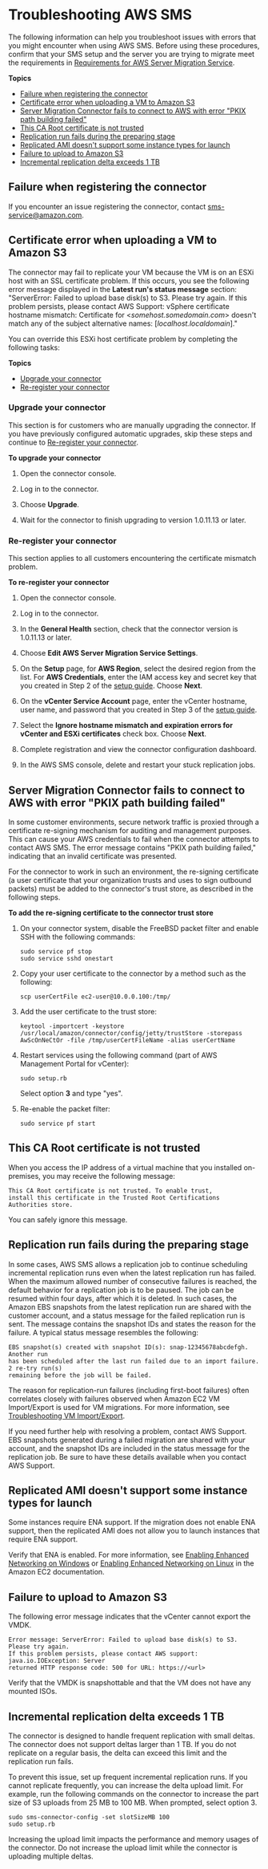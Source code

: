 # Troubleshooting AWS SMS<a name="troubleshoot-sms"></a>

The following information can help you troubleshoot issues with errors that you might encounter when using AWS SMS\. Before using these procedures, confirm that your SMS setup and the server you are trying to migrate meet the requirements in [Requirements for AWS Server Migration Service](prereqs.md)\.

**Topics**
+ [Failure when registering the connector](#failure-registering-connector)
+ [Certificate error when uploading a VM to Amazon S3](#sms-cert-mismatch)
+ [Server Migration Connector fails to connect to AWS with error "PKIX path building failed"](#cert-re-signing)
+ [This CA Root certificate is not trusted](#ca-root-certificate-not-trusted)
+ [Replication run fails during the preparing stage](#preparing-failure)
+ [Replicated AMI doesn't support some instance types for launch](#unavailable-instance-types)
+ [Failure to upload to Amazon S3](#failure-uploading-base-disks)
+ [Incremental replication delta exceeds 1 TB](#delta-migrations)

## Failure when registering the connector<a name="failure-registering-connector"></a>

If you encounter an issue registering the connector, contact [sms\-service@amazon\.com](mailto:sms-service@amazon.com)\.

## Certificate error when uploading a VM to Amazon S3<a name="sms-cert-mismatch"></a>

The connector may fail to replicate your VM because the VM is on an ESXi host with an SSL certificate problem\. If this occurs, you see the following error message displayed in the **Latest run's status message** section: "ServerError: Failed to upload base disk\(s\) to S3\. Please try again\. If this problem persists, please contact AWS Support: vSphere certificate hostname mismatch: Certificate for <*somehost\.somedomain\.com*> doesn't match any of the subject alternative names: \[*localhost\.localdomain*\]\."

You can override this ESXi host certificate problem by completing the following tasks:

**Topics**
+ [Upgrade your connector](#upgrade)
+ [Re\-register your connector](#reregister)

### Upgrade your connector<a name="upgrade"></a>

This section is for customers who are manually upgrading the connector\. If you have previously configured automatic upgrades, skip these steps and continue to [Re\-register your connector](#reregister)\.

**To upgrade your connector**

1. Open the connector console\.

1. Log in to the connector\.

1. Choose **Upgrade**\.

1. Wait for the connector to finish upgrading to version 1\.0\.11\.13 or later\.

### Re\-register your connector<a name="reregister"></a>

This section applies to all customers encountering the certificate mismatch problem\.

**To re\-register your connector**

1. Open the connector console\.

1. Log in to the connector\.

1. In the **General Health** section, check that the connector version is 1\.0\.11\.13 or later\.

1. Choose **Edit AWS Server Migration Service Settings**\.

1. On the **Setup** page, for **AWS Region**, select the desired region from the list\. For **AWS Credentials**, enter the IAM access key and secret key that you created in Step 2 of the [setup guide](SMS_setup.md)\. Choose **Next**\.

1. On the **vCenter Service Account** page, enter the vCenter hostname, user name, and password that you created in Step 3 of the [setup guide](SMS_setup.md)\.

1. Select the **Ignore hostname mismatch and expiration errors for vCenter and ESXi certificates** check box\. Choose **Next**\.

1. Complete registration and view the connector configuration dashboard\.

1. In the AWS SMS console, delete and restart your stuck replication jobs\.

## Server Migration Connector fails to connect to AWS with error "PKIX path building failed"<a name="cert-re-signing"></a>

In some customer environments, secure network traffic is proxied through a certificate re\-signing mechanism for auditing and management purposes\. This can cause your AWS credentials to fail when the connector attempts to contact AWS SMS\. The error message contains "PKIX path building failed," indicating that an invalid certificate was presented\.

For the connector to work in such an environment, the re\-signing certificate \(a user certificate that your organization trusts and uses to sign outbound packets\) must be added to the connector's trust store, as described in the following steps\.

**To add the re\-signing certificate to the connector trust store**

1. On your connector system, disable the FreeBSD packet filter and enable SSH with the following commands: 

   ```
   sudo service pf stop
   sudo service sshd onestart
   ```

1. Copy your user certificate to the connector by a method such as the following:

   ```
   scp userCertFile ec2-user@10.0.0.100:/tmp/
   ```

1. Add the user certificate to the trust store:

   ```
   keytool -importcert -keystore /usr/local/amazon/connector/config/jetty/trustStore -storepass AwScOnNeCtOr -file /tmp/userCertFileName -alias userCertName
   ```

1. Restart services using the following command \(part of AWS Management Portal for vCenter\):

   ```
   sudo setup.rb
   ```

   Select option **3** and type "yes"\.

1. Re\-enable the packet filter: 

   ```
   sudo service pf start
   ```

## This CA Root certificate is not trusted<a name="ca-root-certificate-not-trusted"></a>

When you access the IP address of a virtual machine that you installed on\-premises, you may receive the following message:

```
This CA Root certificate is not trusted. To enable trust,
install this certificate in the Trusted Root Certifications
Authorities store.
```

You can safely ignore this message\.

## Replication run fails during the preparing stage<a name="preparing-failure"></a>

In some cases, AWS SMS allows a replication job to continue scheduling incremental replication runs even when the latest replication run has failed\. When the maximum allowed number of consecutive failures is reached, the default behavior for a replication job is to be paused\. The job can be resumed within four days, after which it is deleted\. In such cases, the Amazon EBS snapshots from the latest replication run are shared with the customer account, and a status message for the failed replication run is sent\. The message contains the snapshot IDs and states the reason for the failure\. A typical status message resembles the following:

```
EBS snapshot(s) created with snapshot ID(s): snap-12345678abcdefgh. Another run  
has been scheduled after the last run failed due to an import failure. 2 re-try run(s) 
remaining before the job will be failed.
```

The reason for replication\-run failures \(including first\-boot failures\) often correlates closely with failures observed when Amazon EC2 VM Import/Export is used for VM migrations\. For more information, see [Troubleshooting VM Import/Export](https://docs.aws.amazon.com/vm-import/latest/userguide/vmimport-troubleshooting.html)\.

If you need further help with resolving a problem, contact AWS Support\. EBS snapshots generated during a failed migration are shared with your account, and the snapshot IDs are included in the status message for the replication job\. Be sure to have these details available when you contact AWS Support\.

## Replicated AMI doesn't support some instance types for launch<a name="unavailable-instance-types"></a>

Some instances require ENA support\. If the migration does not enable ENA support, then the replicated AMI does not allow you to launch instances that require ENA support\.

Verify that ENA is enabled\. For more information, see [Enabling Enhanced Networking on Windows](https://docs.aws.amazon.com/AWSEC2/latest/WindowsGuide/enhanced-networking-ena.html#enable-enhanced-networking-ena-WIN) or [Enabling Enhanced Networking on Linux](https://docs.aws.amazon.com/AWSEC2/latest/UserGuide/enhanced-networking-ena.html) in the Amazon EC2 documentation\.

## Failure to upload to Amazon S3<a name="failure-uploading-base-disks"></a>

The following error message indicates that the vCenter cannot export the VMDK\.

```
Error message: ServerError: Failed to upload base disk(s) to S3. Please try again. 
If this problem persists, please contact AWS support: java.io.IOException: Server 
returned HTTP response code: 500 for URL: https://<url>
```

Verify that the VMDK is snapshottable and that the VM does not have any mounted ISOs\.

## Incremental replication delta exceeds 1 TB<a name="delta-migrations"></a>

The connector is designed to handle frequent replication with small deltas\. The connector does not support deltas larger than 1 TB\. If you do not replicate on a regular basis, the delta can exceed this limit and the replication run fails\.

To prevent this issue, set up frequent incremental replication runs\. If you cannot replicate frequently, you can increase the delta upload limit\. For example, run the following commands on the connector to increase the part size of S3 uploads from 25 MB to 100 MB\. When prompted, select option 3\.

```
sudo sms-connector-config -set slotSizeMB 100
sudo setup.rb
```

Increasing the upload limit impacts the performance and memory usages of the connector\. Do not increase the upload limit while the connector is uploading multiple deltas\.
